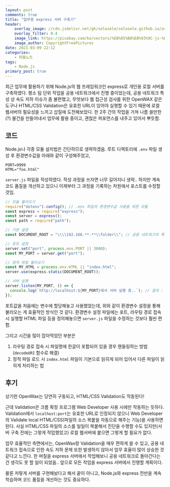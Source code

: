 ```yaml
---
layout: post
comments: true
title: "업무용 express 서버 구축기"
header:
    overlay_image: //cdn.jsdelivr.net/gh/selosele/selosele.github.io/assets/images/thumb/nodejs_thumb01.jpg
    overlay_filter: 0.4
    image_link: https://pixabay.com/ko/vectors/%EB%85%B8%EB%93%9C-js-%EB%A1%9C%EA%B3%A0-nodejs-736399/
    image_author: CopyrightFreePictures
date: 2021-03-09 22:12
categories:
    - 퍼블노트
tags:
    - Node.js
primary_post: true
---
```


최근 업무에 활용하기 위해 Node.js의 웹 프레임워크인 express로 개인용 로컬 서버를 구축하였다. 평소 팀 단위 작업을 공용 네트워크에서 진행 중이었는데, 공용 네트워크 특성 상 속도 저하 이슈가 좀 불편했고, 무엇보다 웹 접근성 검사를 위한 OpenWAX 같은 도구나 HTML/CSS Validation은 유효한 URL이 있어야 실행할 수 있기 때문에 로컬 웹서버의 필요성을 느끼고 삽질에 도전해보았다. 한 2주 간의 작업을 거쳐 나름 쓸만한(?) 물건을 만들어내서 업무에 활용 중이고, 괜찮은 퍼포먼스를 내주고 있어서 뿌듯함.

## 코드

Node.js나 각종 모듈 설치법은 간단하므로 생략하겠음. 루트 디렉토리에 ```.env``` 파일 생성 후 환경변수값을 아래와 같이 구성해주었고,

```
PORT=9999
HTML="foo.html"
```

```server.js``` 파일을 작성하였다. 작성 과정을 쓰자면 너무 길어지니 생략.. 하지만 계속 코드 품질을 개선하고 있으니 이제부터 그 과정을 기록하는 차원에서 포스트를 수정할 것임.

```javascript
// 모듈 불러오기
require("dotenv").config(); // .env 파일의 환경변수값 사용을 위한 모듈
const express = require("express");
const server = express();
const path = require("path");

// 기본 설정
const DOCUMENT_ROOT = "\\\\192.168.**.**\\folder\\"; // 공용 네트워크의 특정 폴더를 루트로 설정

// 포트 설정
server.set("port", process.env.PORT || 3000);
const MY_PORT = server.get("port");

// 정적 파일 불러오기
const MY_HTML = process.env.HTML || "index.html";
server.use(express.static(DOCUMENT_ROOT));

// 서버 실행
server.listen(MY_PORT, () => {
  console.log(`http://localhost:${MY_PORT}에서 서버 실행 중..`); // 결과 : http://localhost:9999에서 서버 실행 중..
});
```

포트값을 처음에는 변수에 할당해놓고 사용했었는데, 위와 같이 환경변수 설정을 통해 불러오는 게 효율적인 방식인 것 같다. 환경변수 설정 파일에는 포트, 라우팅 경로 접속 시 실행할 HTML 파일 등을 정의해놓으면 ```server.js``` 파일을 수정하는 것보다 훨씬 편함.

그리고 시간을 많이 잡아먹었던 부분은

1. 라우팅 경로 접속 시 파일명에 한글이 포함되어 있을 경우 핸들링하는 방법 (```decodeURI``` 함수로 해결)
2. 정적 파일 로드 시 ```index.html``` 파일이 기본으로 읽히게 되어 있어서 다른 파일이 읽히게 처리하는 법

## 후기

상기한 OpenWax는 당연히 구동되고, HTML/CSS Validation도 작동된다!

근데 Validation은 크롬 확장 프로그램 Web Developer 사용 시에만 작동하는 듯하다. Validation에서 ```localhost:port```는 유효한 URL로 인정되지 않으니 Web Developer의 Validate local HTML/CSS(파일의 소스 복붙을 자동으로 해주는 기능)을 사용하면 된다. 사실 HTML/CSS 파일의 소스를 일일이 복붙해서 진단을 수행할 수도 있지만(서버 구축 전에는 그렇게 작업했었고) 로컬 웹서버에 붙으면 그렇게 할 필요가 없다.

업무 효율적인 측면에서는, OpenWax랑 Validation을 매우 편하게 쓸 수 있고, 공용 네트워크 접속으로 인한 속도 저하 문제 또한 발생하지 않아서 업무 효율이 많이 상승한 것 같다고 느낀다. 한 며칠을 express 서버에서 작업해보니 공용 네트워크로 돌아간다는 건 생각도 못 할 일이 되었음.. 앞으로 모든 작업을 express 서버에서 진행할 계획이다.

물론 저렇게 서버를 구현해놨다고 해서 끝이 아니고, Node.js와 express 전반을 계속 학습하며 코드 품질을 개선하는 것도 중요하다.